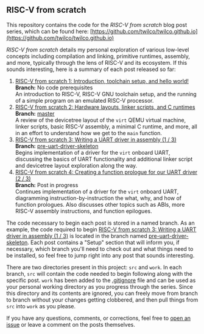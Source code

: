 ## RISC-V from scratch

This repository contains the code for the *RISC-V from scratch* blog post series, which can be found here: [https://github.com/twilco/twilco.github.io](https://github.com/twilco/twilco.github.io)

*RISC-V from scratch* details my personal exploration of various low-level concepts including compilation and linking, primitive runtimes, assembly, and more, typically through the lens of RISC-V and its ecosystem.  If this sounds interesting, here is a summary of each post released so far:

1. [RISC-V from scratch 1: Introduction, toolchain setup, and hello world!](https://twilco.github.io/riscv-from-scratch/2019/03/10/riscv-from-scratch-1.html)<br/>
**Branch:** No code prerequisites<br/>
An introduction to RISC-V, RISC-V GNU toolchain setup, and the running of a simple program on an emulated RISC-V processor.
2. [RISC-V from scratch 2: Hardware layouts, linker scripts, and C runtimes](https://twilco.github.io/riscv-from-scratch/2019/04/27/riscv-from-scratch-2.html)<br/>
**Branch:** [master](https://github.com/twilco/riscv-from-scratch/tree/master) <br/>
A review of the devicetree layout of the `virt` QEMU virtual machine, linker scripts, basic RISC-V assembly, a minimal C runtime, and more, all in an effort to understand how we get to the `main` function.
3. [RISC-V from scratch 3: Writing a UART driver in assembly (1 / 3)](https://twilco.github.io/riscv-from-scratch/2019/07/08/riscv-from-scratch-3.html)<br/>
**Branch:** [pre-uart-driver-skeleton](https://github.com/twilco/riscv-from-scratch/tree/pre-uart-driver-skeleton)<br/>
Begins implementation of a driver for the `virt` onboard UART, discussing the basics of UART functionality and additional linker script and devicetree layout exploration along the way.
4. [RISC-V from scratch 4: Creating a function prologue for our UART driver (2 / 3)](https://twilco.github.io/riscv-from-scratch/2019/07/29/riscv-from-scratch-4.html)<br/>
**Branch:** Post in progress<br/>
Continues implementation of a driver for the `virt` onboard UART, diagramming instruction-by-instruction the what, why, and how of function prologues.  Also discusses other topics such as ABIs, more RISC-V assembly instructions, and function epilogues.

The code necessary to begin each post is stored in a named branch.  As an example, the code required to begin [RISC-V from scratch 3: Writing a UART driver in assembly (1 / 3)](https://twilco.github.io/riscv-from-scratch/2019/07/08/riscv-from-scratch-3.html) is located in the branch named [pre-uart-driver-skeleton](https://github.com/twilco/riscv-from-scratch/tree/pre-uart-driver-skeleton).  Each post contains a "Setup" section that will inform you, if necessary, which branch you'll need to check out and what things need to be installed, so feel free to jump right into any post that sounds interesting.

There are two directories present in this project: `src` and `work`.  In each branch, `src` will contain the code needed to begin following along with the specific post.  `work` has been added to the [.gitignore](.gitignore) file and can be used as your personal working directory as you progress through the series.  Since this directory and its contents are ignored, you can freely move from branch to branch without your changes getting clobbered, and then pull things from `src` into `work` as you please.

If you have any questions, comments, or corrections, feel free to [open an issue](https://github.com/twilco/twilco.github.io/issues) or leave a comment on the posts themselves.

